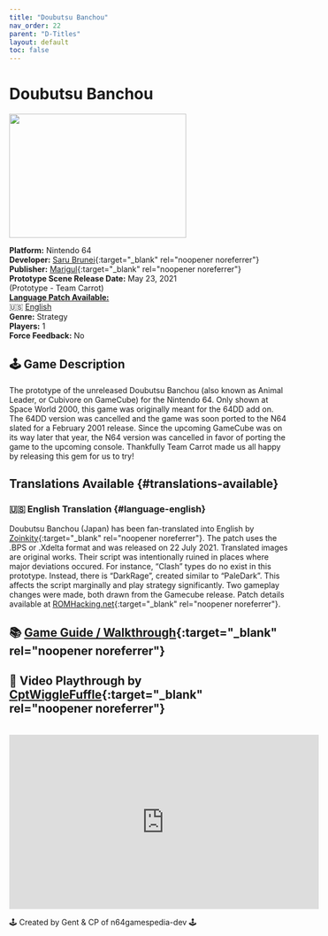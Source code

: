 ```yaml
---
title: "Doubutsu Banchou"
nav_order: 22
parent: "D-Titles"
layout: default
toc: false
---
```


# Doubutsu Banchou

<b>
<img src="https://images.launchbox-app.com/159a2730-6a0f-46e0-b0ae-aa0b5f832557.png" alt="" width="320" height="224" />
</b>

**Platform:** Nintendo 64  
**Developer:** [Saru Brunei](https://gamesdb.launchbox-app.com/developers/games/27632){:target="_blank" rel="noopener noreferrer"}  
**Publisher:** [Marigul](https://en.wikipedia.org/wiki/Marigul_Management){:target="_blank" rel="noopener noreferrer"}  
**Prototype Scene Release Date:** May 23, 2021  
(Prototype - Team Carrot)  
[**Language Patch Available:**](#translations-available)<br>
🇺🇸 [English](#language-english)  
**Genre:** Strategy  
**Players:** 1  
**Force Feedback:** No  

## 🕹️ Game Description
The prototype of the unreleased Doubutsu Banchou (also known as Animal Leader, or Cubivore on GameCube) for the Nintendo 64. Only shown at Space World 2000, this game was originally meant for the 64DD add on. The 64DD version was cancelled and the game was soon ported to the N64 slated for a February 2001 release. Since the upcoming GameCube was on its way later that year, the N64 version was cancelled in favor of porting the game to the upcoming console. Thankfully Team Carrot made us all happy by releasing this gem for us to try!

## Translations Available {#translations-available}  
### 🇺🇸 English Translation {#language-english}  
Doubutsu Banchou (Japan) has been fan-translated into English by [Zoinkity](https://www.romhacking.net/community/803/){:target="_blank" rel="noopener noreferrer"}. The patch uses the .BPS or .Xdelta format and was released on 22 July 2021. Translated images are original works. Their script was intentionally ruined in places where major deviations occured. For instance, “Clash” types do no exist in this prototype. Instead, there is “DarkRage”, created similar to “PaleDark”. This affects the script marginally and play strategy significantly. Two gameplay changes were made, both drawn from the Gamecube release. Patch details available at [ROMHacking.net](https://www.romhacking.net/translations/6170/){:target="_blank" rel="noopener noreferrer"}.

## 📚 [Game Guide / Walkthrough](https://gamefaqs.gamespot.com/n64/577493-doraemon-3-nobita-no-machi-sos/faqs/79013){:target="_blank" rel="noopener noreferrer"}

## 🎥 Video Playthrough by [CptWiggleFuffle](https://www.youtube.com/channel/UCpcCzi_XB1hzamgSLUqi4DQ){:target="_blank" rel="noopener noreferrer"}
<br />  
<iframe width="560" height="315" src="https://www.youtube.com/embed/cInns-iUzT8" title="YouTube video player" frameborder="0" allowfullscreen></iframe>

🕹️ Created by Gent & CP of n64gamespedia-dev 🕹️

<!-- Vault Format: n64gamespedia-dev -->
<!-- Protocol Source: _vault-specs/format-protocol.md -->
